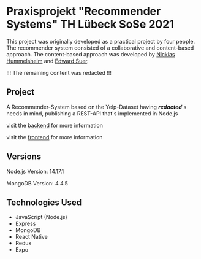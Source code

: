 # Praxisprojekt "Recommender Systems" TH Lübeck SoSe 2021

This project was originally developed as a practical project by four people. The recommender system consisted of a collaborative and content-based approach. The content-based approach was developed by [Nicklas Hummelsheim](https://github.com/hummelsheim) and [Edward Suer](https://github.com/Eddix3).

!!! The remaining content was redacted !!!

## Project

A Recommender-System based on the Yelp-Dataset having ***redacted***'s needs in mind, publishing a REST-API that's implemented in Node.js

visit the [backend](./root/backend) for more information

visit the [frontend](./root/frontend) for more information

## Versions

Node.js Version: 14.17.1

MongoDB Version: 4.4.5

## Technologies Used
- JavaScript (Node.js)
- Express
- MongoDB
- React Native
- Redux
- Expo
